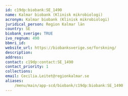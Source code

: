 ```yaml
---
id: c19dp:biobank:SE_1490
name: Kalmar biobank (Klinisk mikrobiologi)
acronym: Kalmar biobank (Klinisk mikrobiologi)
juridical_person: Region Kalmar län
country: SE
biobank_sverige: TRUE
ivo_regnum: 490
bbmri_id:
website_url: https://biobanksverige.se/forskning/
description:
address:
contact: c19dp:contact:SE_1490
contact_priority: 1
collections:
email: Cecilia.Leitet@regionkalmar.se
aliases:
    /menu/main/app-scd/biobank/c19dp:biobank:SE_1490
---
```

